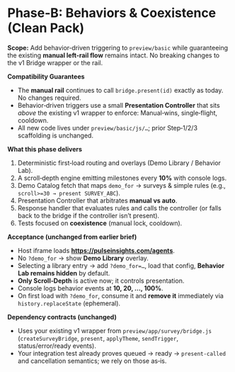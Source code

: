 # Phase‑B: Behaviors & Coexistence (Clean Pack)
**Scope:** Add behavior‑driven triggering to `preview/basic` while guaranteeing the existing **manual left‑rail flow** remains intact. No breaking changes to the v1 Bridge wrapper or the rail.

**Compatibility Guarantees**
- The **manual rail** continues to call `bridge.present(id)` exactly as today. No changes required.
- Behavior‑driven triggers use a small **Presentation Controller** that sits *above* the existing v1 wrapper to enforce: Manual‑wins, single‑flight, cooldown.
- All new code lives under `preview/basic/js/…`; prior Step‑1/2/3 scaffolding is unchanged.

**What this phase delivers**
1) Deterministic first‑load routing and overlays (Demo Library / Behavior Lab).  
2) A scroll‑depth engine emitting milestones every **10%** with console logs.  
3) Demo Catalog fetch that maps `demo_for` → surveys & simple rules (e.g., `scroll>=30 → present SURVEY_ABC`).  
4) Presentation Controller that arbitrates **manual vs auto**.  
5) Response handler that evaluates rules and calls the controller (or falls back to the bridge if the controller isn’t present).  
6) Tests focused on **coexistence** (manual lock, cooldown).

**Acceptance (unchanged from earlier brief)**
- Host iframe loads **https://pulseinsights.com/agents**.
- No `?demo_for` → show **Demo Library** overlay.  
- Selecting a library entry → add `?demo_for=…`, load that config, **Behavior Lab remains hidden** by default.  
- **Only Scroll‑Depth** is active now; it controls presentation.  
- Console logs behavior events at **10, 20, …, 100%**.  
- On first load with `?demo_for`, consume it and **remove it** immediately via `history.replaceState` (ephemeral).

**Dependency contracts (unchanged)**
- Uses your existing v1 wrapper from `preview/app/survey/bridge.js` (`createSurveyBridge`, `present`, `applyTheme`, `sendTrigger`, status/error/ready events).  
- Your integration test already proves queued → ready → `present-called` and cancellation semantics; we rely on those as‑is.
